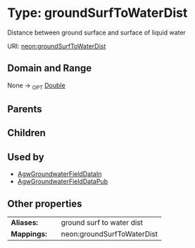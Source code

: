 
# Type: groundSurfToWaterDist


Distance between ground surface and surface of liquid water

URI: [neon:groundSurfToWaterDist](https://data.neonscience.org/groundSurfToWaterDist)


## Domain and Range

None ->  <sub>OPT</sub> [Double](types/Double.md)

## Parents


## Children


## Used by

 * [AgwGroundwaterFieldDataIn](AgwGroundwaterFieldDataIn.md)
 * [AgwGroundwaterFieldDataPub](AgwGroundwaterFieldDataPub.md)

## Other properties

|  |  |  |
| --- | --- | --- |
| **Aliases:** | | ground surf to water dist |
| **Mappings:** | | neon:groundSurfToWaterDist |


